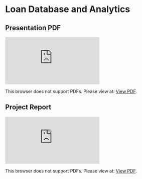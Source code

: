 # Loan Database and Analytics

## Presentation PDF
<object data="https://github.com/lisu1222/loan/blob/master/Project%20Presentation.pdf" type="application/pdf" width="700px" height="700px">
    <embed src="https://github.com/lisu1222/propensity-models/blob/master/Presentation%20for%20Conde%20Nast.pdf">
        <p>This browser does not support PDFs. Please view at: <a href="https://github.com/lisu1222/loan/blob/master/Project%20Presentation.pdf"> View PDF</a>.</p>
    </embed>
</object>

## Project Report
<object data="https://github.com/lisu1222/loan/blob/master/Project%20Report.pdf" type="application/pdf" width="700px" height="700px">
    <embed src="https://https://github.com/lisu1222/loan/blob/master/Project%20Report.pdf">
        <p>This browser does not support PDFs. Please view at: <a href="https://github.com/lisu1222/propensity-models/blob/master/Presentation%20for%20Conde%20Nast.pdf">View PDF</a>.</p>
    </embed>
</object>
